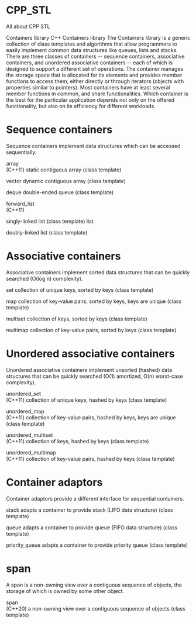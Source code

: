 # CPP_STL
All about  CPP STL


Containers library
  C++  Containers library 
The Containers library is a generic collection of class templates and algorithms that allow programmers to easily implement common data structures like queues, lists and stacks. There are three classes of containers -- sequence containers, associative containers, and unordered associative containers -- each of which is designed to support a different set of operations.
The container manages the storage space that is allocated for its elements and provides member functions to access them, either directly or through iterators (objects with properties similar to pointers).
Most containers have at least several member functions in common, and share functionalities. Which container is the best for the particular application depends not only on the offered functionality, but also on its efficiency for different workloads.

Sequence containers
========================
Sequence containers implement data structures which can be accessed sequentially.

array  
(C++11)
static contiguous array 
(class template)


vector 
dynamic contiguous array 
(class template)

deque 
double-ended queue 
(class template)

forward_list  
(C++11)
 
 
singly-linked list 
(class template)
list
 
doubly-linked list 
(class template)


Associative containers
===========================
Associative containers implement sorted data structures that can be quickly searched (O(log n) complexity).

set
collection of unique keys, sorted by keys 
(class template)

map 
collection of key-value pairs, sorted by keys, keys are unique 
(class template)

multiset 
collection of keys, sorted by keys 
(class template)

multimap 
collection of key-value pairs, sorted by keys 
(class template)

Unordered associative containers
======================================
Unordered associative containers implement unsorted (hashed) data structures that can be quickly searched (O(1) amortized, O(n) worst-case complexity).

unordered_set  
(C++11)
collection of unique keys, hashed by keys 
(class template)

unordered_map  
(C++11)
collection of key-value pairs, hashed by keys, keys are unique 
(class template)

unordered_multiset  
(C++11)
collection of keys, hashed by keys 
(class template)

unordered_multimap  
(C++11)
collection of key-value pairs, hashed by keys 
(class template)

Container adaptors
=========================
Container adaptors provide a different interface for sequential containers.

stack 
adapts a container to provide stack (LIFO data structure) 
(class template)

queue 
adapts a container to provide queue (FIFO data structure) 
(class template)

priority_queue 
adapts a container to provide priority queue 
(class template)

span
======
A span is a non-owning view over a contiguous sequence of objects, the storage of which is owned by some other object.

span  
(C++20)
a non-owning view over a contiguous sequence of objects 
(class template)

